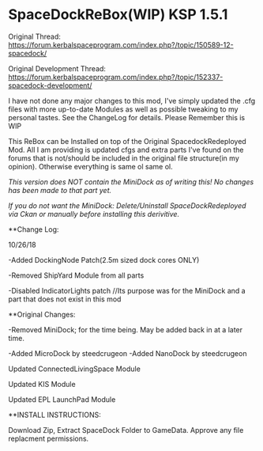 # SpaceDockReBox(WIP) KSP 1.5.1

Original Thread: https://forum.kerbalspaceprogram.com/index.php?/topic/150589-12-spacedock/

Original Development Thread: https://forum.kerbalspaceprogram.com/index.php?/topic/152337-spacedock-development/

I have not done any major changes to this mod, I've simply updated the .cfg files with more up-to-date Modules as well as possible tweaking to my personal tastes. See the ChangeLog for details. Please Remember this is WIP

This ReBox can be Installed on top of the Original SpacedockRedeployed Mod. All I am providing is updated cfgs and extra parts I've found on the forums that is not/should be included in the original file structure(in my opinion). Otherwise everything is same ol same ol.

*This version does NOT contain the MiniDock as of writing this! No changes has been made to that part yet.*

*If you do not want the MiniDock: Delete/Uninstall SpaceDockRedeployed via Ckan or manually before installing this derivitive.*

**Change Log:

10/26/18

-Added DockingNode Patch(2.5m sized dock cores ONLY)

-Removed ShipYard Module from all parts

-Disabled IndicatorLights patch //Its purpose was for the MiniDock and a part that does not exist in this mod

**Original Changes:

-Removed MiniDock; for the time being. May be added back in at a later time.

-Added MicroDock by steedcrugeon
-Added NanoDock by steedcrugeon

Updated ConnectedLivingSpace Module

Updated KIS Module

Updated EPL LaunchPad Module


**INSTALL INSTRUCTIONS:

Download Zip, Extract SpaceDock Folder to GameData. Approve any file replacment permissions.

